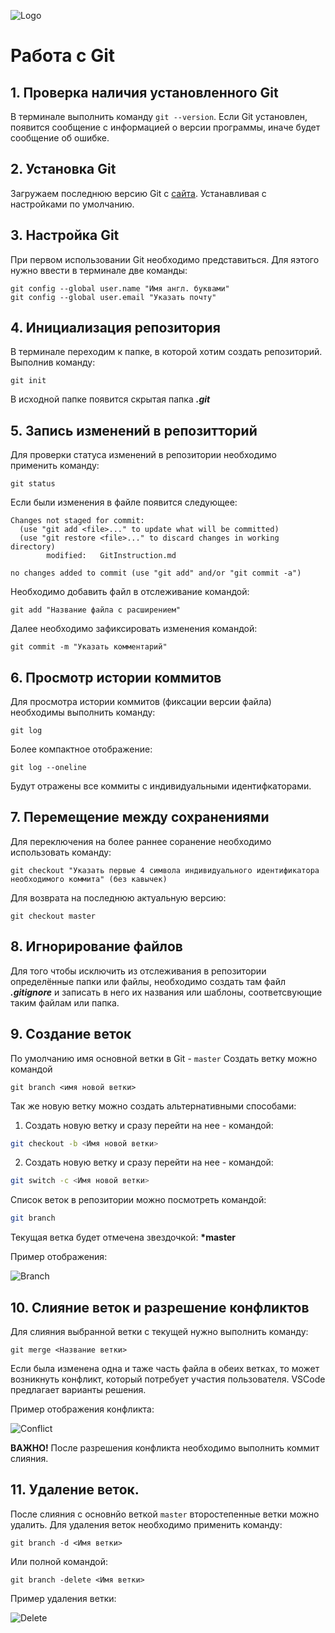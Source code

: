 ![Logo](GitLogoW.png)
# Работа с Git
## 1. Проверка наличия установленного Git
В терминале выполнить команду `git --version`.
Если Git установлен, появится сообщение с информацией о версии программы, иначе будет сообщение об ошибке.

## 2. Установка Git
Загружаем последнюю версию Git с [сайта](https://git-scm.com/download/win).
Устанавливая  с настройками по умолчанию.

## 3. Настройка Git
При первом использовании Git необходимо представиться. Для яэтого нужно ввести в терминале две команды:
```
git config --global user.name "Имя англ. буквами"
git config --global user.email "Указать почту"
```
## 4. Инициализация репозитория
В терминале переходим к папке, в которой хотим создать репозиторий. Выполнив команду:
```
git init
```
В исходной папке появится скрытая папка ***.git***

## 5. Запись изменений в репозитторий
Для проверки статуса изменений в репозитории необходимо применить команду:
```
git status
```
Если были изменения в файле появится следующее:
```On branch master
Changes not staged for commit:
  (use "git add <file>..." to update what will be committed)
  (use "git restore <file>..." to discard changes in working directory)
        modified:   GitInstruction.md

no changes added to commit (use "git add" and/or "git commit -a")
```

Необходимо добавить файл в отслеживание командой:
```
git add "Название файла с расширением"
```
Далее необходимо зафиксировать изменения командой:
```
git commit -m "Указать комментарий"
```

## 6. Просмотр истории коммитов
Для просмотра истории коммитов (фиксации версии файла) необходимы выполнить команду:
```
git log
```
Более компактное отображение:
```
git log --oneline
```
Будут отражены все коммиты с индивидуальными идентифкаторами.

## 7. Перемещение между сохранениями
Для переключения на более раннее соранение необходимо использовать команду:
```
git checkout "Указать первые 4 символа индивидуального идентификатора необходимого коммита" (без кавычек)
```
Для возврата на последнюю актуальную версию:
```
git checkout master
```

## 8. Игнорирование файлов
Для того чтобы исключить из отслеживания в репозитории определённые папки или файлы, необходимо создать там файл ***.gitignore*** и записать в него их названия или шаблоны, соответсвующие таким файлам или папка.

## 9. Создание веток
По умолчанию имя основной ветки в Git - `master`
Создать ветку можно командой
```
git branch <имя новой ветки>
```
Так же новую ветку можно создать альтернативными способами:
1. Создать новую ветку и сразу перейти на нее - командой:
```Bash
git checkout -b <Имя новой ветки>
```
2. Создать новую ветку и сразу перейти на нее - командой:
```Bash
git switch -c <Имя новой ветки>
```
Список веток в репозитории можно посмотреть командой:
```Bash
git branch
```
Текущая ветка будет отмечена звездочкой:  **\*master**

Пример отображения:

![Branch](branch_scrn.PNG)

## 10. Слияние веток и разрешение конфликтов
Для слияния выбранной ветки с текущей нужно выполнить команду:
```
git merge <Название ветки>
```
Если была изменена одна и таже часть файла в обеих ветках, то может возникнуть конфликт, который потребует участия пользователя. VSCode предлагает варианты решения.

Пример отображения конфликта:

![Conflict](confl_scrn.png)

**ВАЖНО!** После разрешения конфликта необходимо выполнить коммит слияния.

## 11. Удаление веток.
После слияния с основнйо веткой `master` второстепенные ветки можно удалить. Для удаления веток необходимо применить команду:
```
git branch -d <Имя ветки>
```
Или полной командой:
```
git branch -delete <Имя ветки>
```
Пример удаления ветки:

![Delete](DelBranch_scrn.PNG)